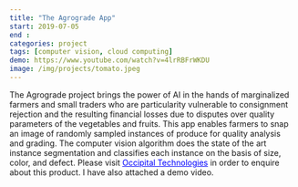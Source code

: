 ```yaml
---
title: "The Agrograde App"
start: 2019-07-05
end : 
categories: project
tags: [computer vision, cloud computing]
demo: https://www.youtube.com/watch?v=4lrRBFrWKDU
image: /img/projects/tomato.jpeg
---
```



The Agrograde project brings the power of AI in the hands of marginalized farmers and small traders who are particularity vulnerable to consignment rejection and the resulting financial losses due to disputes over quality parameters of the vegetables and fruits. This app enables farmers to snap an image of randomly sampled instances of produce for quality analysis and grading. The computer vision algorithm does the state of the art instance segmentation and classifies each instance on the basis of size, color, and defect. Please visit <a href="https://www.occipitaltech.com/" target="_blank" rel="noopener noreferrer" style="color:blue">Occipital Technologies</a> in order to enquire about this product. I have also attached a demo video.
